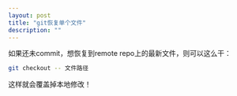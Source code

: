 ```yaml
---
layout: post
title: "git恢复单个文件"
description: ""
---
```


如果还未commit，想恢复到remote repo上的最新文件，则可以这么干：

```bash
git checkout -- 文件路径
```

这样就会覆盖掉本地修改！
